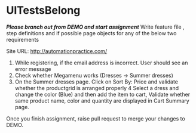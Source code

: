 # UITestsBelong

***Please branch out from DEMO and start assignment***
Write feature file , step definitions and if possible page objects for any of the below two requirements 

Site URL: http://automationpractice.com/

1.	While registering, if the email address is incorrect. User should see an error message
2.	Check whether Megamenu works (Dresses -> Summer dresses)
3.	On the Summer dresses page. Click on Sort By: Price and validate whether the productgrid is arranged properly
4	Select a dress and change the color (Blue) and then add the item to cart, Validate	whether same product name, color and quantity are displayed in Cart Summary page.

Once you finish assignment,
raise pull request to merge your changes to DEMO. 
